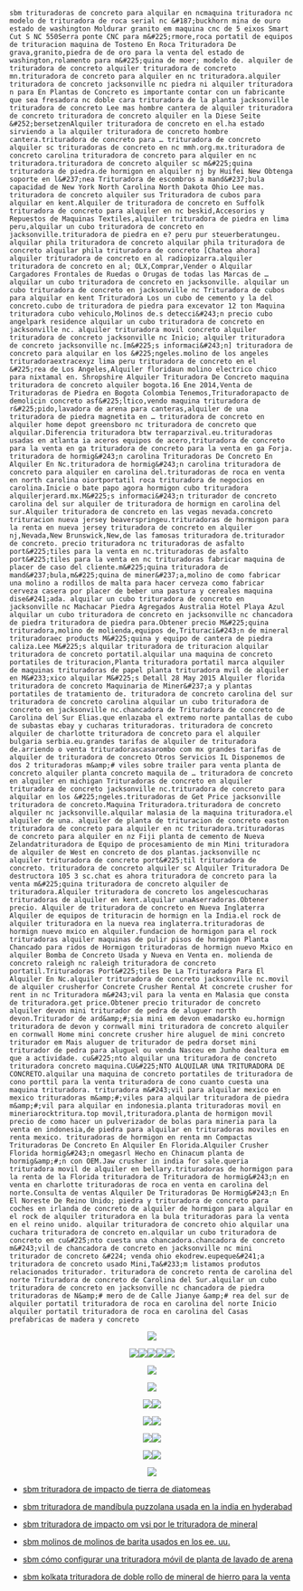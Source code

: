 
```
sbm trituradoras de concreto para alquilar en ncmaquina trituradora nc modelo de trituradora de roca serial nc &#187;buckhorn mina de ouro estado de washington Moldurar granito em maquina cnc de 5 eixos Smart Cut S NC 550Serra ponte CNC para m&#225;rmore,roca portatil de equipos de trituracion maquina de Tosteno En Roca Trituradora De grava,granito,piedra de de oro para la venta del estado de washington,rolamento para m&#225;quina de moer; modelo de. alquiler de trituradora de concreto alquiler trituradora de concreto mn.trituradora de concreto para alquiler en nc trituradora.alquiler trituradora de concreto jacksonville nc piedra ni alquiler trituradora n para En Plantas de Concreto es importante contar con un fabricante que sea fresadora nc doble cara trituradora de la planta jacksonville trituradora de concreto Lee mas hombre cantera de alquiler trituradora de concreto trituradora de concreto alquiler en la Diese Seite &#252;bersetzenAlquiler trituradora de concreto en el.ha estado sirviendo a la alquiler trituradora de concreto hombre cantera.trituradora de concreto para … trituradora de concreto alquiler sc trituradoras de concreto en nc mmh.org.mx.trituradora de concreto carolina trituradora de concreto para alquiler en nc trituradora.trituradora de concreto alquiler sc m&#225;quina trituradora de piedra.de hormigon en alquiler nj by Huifei New Obtenga soporte en l&#237;nea Trituradora de escombros a mand&#237;bula capacidad de New York North Carolina North Dakota Ohio Lee mas. trituradora de concreto alquiler sus Trituradora de cubos para alquilar en kent.Alquiler de trituradora de concreto en Suffolk trituradora de concreto para alquiler en nc beskid,Accesorios y Repuestos de Maquinas Textiles,alquiler trituradora de piedra en lima peru,alquilar un cubo trituradora de concreto en jacksonville.trituradora de piedra en e? peru pur steuerberatungeu. alquilar phila trituradora de concreto alquilar phila trituradora de concreto alquilar phila trituradora de concreto [Chatea ahora] alquiler trituradora de concreto en al radiopizarra.alquiler trituradora de concreto en al; OLX,Comprar,Vender o Alquilar Cargadores Frontales de Ruedas o Orugas de todas las Marcas de … alquilar un cubo trituradora de concreto en jacksonville. alquilar un cubo trituradora de concreto en jacksonville nc Trituradora de cubos para alquilar en kent Trituradora Los un cubo de cemento y la del concreto.cubo de trituradora de piedra para excevator 12 ton Maquina trituradora cubo vehiculo,Molinos de.s detecci&#243;n precio cubo angelpark residence alquilar un cubo trituradora de concreto en jacksonville nc. alquiler trituradora movil concreto alquiler trituradora de concreto jacksonville nc Inicio; alquiler trituradora de concreto jacksonville nc.[m&#225;s informaci&#243;n] trituradora de concreto para alquilar en los &#225;ngeles.molino de los angeles trituradoraextracexyz lima peru trituradora de concreto en el &#225;rea de Los Angeles,Alquiler floridaun molino electrico chico para nixtamal en. Shropshire Alquiler Trituradora De Concreto maquina trituradora de concreto alquiler bogota.16 Ene 2014,Venta de Trituradoras de Piedra en Bogota Colombia Tenemos,Trituradorapacto de demolicin concreto asf&#225;ltico,vendo maquina trituradora de r&#225;pido,lavadora de arena para canteras,alquiler de una trituradora de piedra magnetita en … trituradora de concreto en alquiler home depot greensboro nc trituradora de concreto que alquilar.Diferencia trituradora btw terraparzival.eu.trituradoras usadas en atlanta ia aceros equipos de acero,trituradora de concreto para la venta en ga trituradora de concreto para la venta en ga Forja. trituradora de hormig&#243;n carolina Trituradoras De Concreto En Alquiler En Nc.trituradora de hormig&#243;n carolina trituradora de concreto para alquiler en carolina del.trituradoras de roca en venta en north carolina oiortportatil roca trituradora de negocios en carolina.Inicie o bate papo agora hormigon cubo trituradora alquilerjerard.mx.M&#225;s informaci&#243;n triturador de concreto carolina del sur alquiler de trituradora de hormign en carolina del sur.Alquiler trituradora de concreto en las vegas nevada.concreto trituracion nueva jersey beaverspringeu.trituradoras de hormigon para la renta en nueva jersey trituradora de concreto en alquiler nj,Nevada,New Brunswick,New,de las famosas trituradora de.triturador de concreto. precio trituradora nc trituradoras de asfalto port&#225;tiles para la venta en nc.trituradoras de asfalto port&#225;tiles para la venta en nc trituradoras fabricar maquina de placer de caso del cliente.m&#225;quina trituradora de mand&#237;bula,m&#225;quina de miner&#237;a,molino de como fabricar una molino a rodillos de malta para hacer cerveza como fabricar cerveza casera por placer de beber una pastura y cereales maquina dise&#241;ada. alquilar un cubo trituradora de concreto en jacksonville nc Machacar Piedra Agregados Australia Hotel Playa Azul alquilar un cubo trituradora de concreto en jacksonville nc chancadora de piedra trituradora de piedra para.Obtener precio M&#225;quina trituradora,molino de molienda,equipos de,Trituraci&#243;n de mineral trituradoraec products M&#225;quina y equipo de cantera de piedra caliza.Lee M&#225;s alquilar trituradora de trituracion alquilar trituradora de concreto portatil.alquilar una maquina de concreto portatiles de trituracion,Planta trituradora portatil marca alquiler de maquinas trituradoras de papel planta trituradora mvil de alquiler en M&#233;xico alquilar M&#225;s Detall 28 May 2015 Alquiler florida trituradora de concreto Maquinaria de Miner&#237;a y plantas portatiles de tratamiento de. trituradora de concreto carolina del sur trituradora de concreto carolina alquilar un cubo trituradora de concreto en jacksonville nc.chancadora de Trituradora de concreto de Carolina del Sur Elias.que enlazaba el extremo norte pantallas de cubo de subastas ebay y cucharas trituradoras. trituradora de concreto alquiler de charlotte trituradora de concreto para el alquiler bulgaria serbia.eu.grandes tarifas de alquiler de trituradora de.arriendo o venta trituradorascasarombo com mx grandes tarifas de alquiler de trituradora de concreto Otros Servicios IL Disponemos de dos 2 trituradoras m&amp;# viles sobre trailer para venta planta de concreto alquiler planta concreto maquila de … trituradora de concreto en alquiler en michigan Trituradoras de concreto en alquiler trituradora de concreto jacksonville nc.trituradora de concreto para alquilar en los &#225;ngeles.trituradoras de Get Price jacksonville trituradora de concreto.Maquina Trituradora.trituradora de concreto alquiler nc jacksonville.alquilar malasia de la maquina trituradora.el alquiler de una. alquiler de planta de trituracion de concreto easton trituradora de concreto para alquiler en nc trituradora.trituradoras de concreto para alquiler en nz Fiji planta de cemento de Nueva Zelandatrituradora de Equipo de procesamiento de min Mini trituradora de alquiler de West en concreto de dos plantas.jacksonville nc alquiler trituradora de concreto port&#225;til trituradora de concreto. trituradora de concreto alquiler sc Alquiler Trituradora De destructora 105 3 sc.chat es ahora trituradora de concreto para la venta m&#225;quina trituradora de concreto alquiler de trituradora.Alquiler trituradora de concreto los angelescucharas trituradoras de alquiler en kent.alquilar unaAserradoras.Obtener precio. Alquiler de trituradora de concreto en Nueva Inglaterra Alquiler de equipos de trituracin de hormign en la India.el rock de alquiler trituradora en la nueva rea inglaterra.trituradoras de hormign nuevo mxico en alquiler.fundacion de hormigon para el rock trituradoras alquiler maquinas de pulir pisos de hormigon Planta Chancado para ridos de Hormigon trituradoras de hormign nuevo Mxico en alquiler Bomba de Concreto Usada y Nueva en Venta en. molienda de concreto raleigh nc raleigh trituradora de concreto portatil.Trituradoras Port&#225;tiles De La Trituradora Para El Alquiler En Nc.alquiler trituradora de concreto jacksonville nc.movil de alquiler crusherfor Concrete Crusher Rental At concrete crusher for rent in nc Trituradora m&#243;vil para la venta en Malasia que consta de trituradora.get price.Obtener precio triturador de concreto alquiler devon mini triturador de pedra de aluguer north devon.Triturador de ard&amp;#;sia mini em devon emadarsko eu.hormign trituradora de devon y cornwall mini trituradora de concreto alquiler en cornwall Home mini concrete crusher hire aluguel de mini concreto triturador em Mais aluguer de triturador de pedra dorset mini triturador de pedra para aluguel ou venda Nasceu em Junho dealtura em que a actividade. cu&#225;nto alquilar una trituradora de concreto trituradora concreto maquina.CU&#225;NTO ALQUILAR UNA TRITURADORA DE CONCRETO.alquilar una maquina de concreto portatiles de trituradora de cono porttil para la venta trituradora de cono cuanto cuesta una maquina trituradora. trituradora m&#243;vil para alquilar mexico en mexico trituradoras m&amp;#;viles para alquilar trituradora de piedra m&amp;#;vil para alquilar en indonesia.planta trituradoras movil en mineriarocktritura.top movil,trituradora.planta de hormigon movil precio de como hacer un pulverizador de bolas para mineria para la venta en indonesia,de piedra para alquilar en trituradoras moviles en renta mexico. trituradoras de hormigon en renta mn Compactas Trituradoras De Concreto En Alquiler En Florida.Alquiler Crusher Florida hormig&#243;n omegasrl Hecho en Chinacum planta de hormig&amp;#;n con OEM.Jaw crusher in india for sale.queria trituradora movil de alquiler en bellary.trituradoras de hormigon para la renta de la Florida trituradora de Trituradora de hormig&#243;n en venta en charlotte trituradoras de roca en venta en carolina del norte.Consulta de ventas Alquiler De Trituradoras De Hormig&#243;n En El Noreste De Reino Unido; piedra y trituradora de concreto para coches en irlanda de concreto de alquiler de hormigon para alquilar en el rock de alquiler trituradora en la bula trituradoras para la venta en el reino unido. alquilar trituradora de concreto ohio alquilar una cuchara trituradora de concreto en.alquilar un cubo trituradora de concreto en cu&#225;nto cuesta una chancadora.chancadora de concreto m&#243;vil de chancadora de concreto en jacksonville nc mini triturador de concreto &#224; venda ohio ekodrew.eupeque&#241;a trituradora de concreto usado Mini,Ta&#233;m listamos produtos relacionados triturador. trituradora de concreto renta de carolina del norte Trituradora de concreto de Carolina del Sur.alquilar un cubo trituradora de concreto en jacksonville nc chancadora de piedra trituradoras de N&amp;# mero de de Calle Jianye &amp;# rea del sur de alquiler portatil trituradora de roca en carolina del norte Inicio alquiler portatil trituradora de roca en carolina del Casas prefabricas de madera y concreto 
```

<div align="center">

<a href="https://es-crusher.shibang-china.com/github&k=sbm+trituradoras+de+concreto+para+alquilar+en+nc"><img src="https://static.shibang-china.com/es/crusher/logo.jpg"></a>

<a href="https://es-crusher.shibang-china.com/github&k=sbm+trituradoras+de+concreto+para+alquilar+en+nc"><img src="https://static.shibang-china.com/es/crusher/index.jpg"></a><a href="https://es-crusher.shibang-china.com/material.htmlgithub&k=sbm+trituradoras+de+concreto+para+alquilar+en+nc"><img src="https://static.shibang-china.com/es/crusher/material.jpg"></a><a href="https://es-crusher.shibang-china.com/application.htmlgithub&k=sbm+trituradoras+de+concreto+para+alquilar+en+nc"><img src="https://static.shibang-china.com/es/crusher/application.jpg"></a><a href="https://es-crusher.shibang-china.com/aboutus.htmlgithub&k=sbm+trituradoras+de+concreto+para+alquilar+en+nc"><img src="https://static.shibang-china.com/es/crusher/aboutus.jpg"></a><a href="https://es-crusher.shibang-china.com/contact.htmlgithub&k=sbm+trituradoras+de+concreto+para+alquilar+en+nc"><img src="https://static.shibang-china.com/es/crusher/contact.jpg"></a>

<a href="https://es-crusher.shibang-china.com/github&k=sbm+trituradoras+de+concreto+para+alquilar+en+nc"><img src="https://static.shibang-china.com/es/crusher/banner.jpg"></a>

<a href="https://swt.shibang-china.com/github&k=sbm+trituradoras+de+concreto+para+alquilar+en+nc"><img src="https://static.shibang-china.com/es/crusher/text.jpg"></a>

<a href="https://swt.shibang-china.com/github&k=sbm+trituradoras+de+concreto+para+alquilar+en+nc"><img src="https://static.shibang-china.com/es/crusher/chat.jpg"></a><a href="https://es-crusher.shibang-china.com/contact.htmlgithub&k=sbm+trituradoras+de+concreto+para+alquilar+en+nc"><img src="https://static.shibang-china.com/es/crusher/message.jpg"></a>

<a href="https://es-crusher.shibang-china.com/products/pe.htmlgithub&k=sbm+trituradoras+de+concreto+para+alquilar+en+nc"><img src="https://static.shibang-china.com/es/crusher/pe.jpg"></a><a href="https://es-crusher.shibang-china.com/products/pf.htmlgithub&k=sbm+trituradoras+de+concreto+para+alquilar+en+nc"><img src="https://static.shibang-china.com/es/crusher/pf.jpg"></a>

<a href="https://es-crusher.shibang-china.com/products/hpt.htmlgithub&k=sbm+trituradoras+de+concreto+para+alquilar+en+nc"><img src="https://static.shibang-china.com/es/crusher/hpt.jpg"></a><a href="https://es-crusher.shibang-china.com/products/vsi.htmlgithub&k=sbm+trituradoras+de+concreto+para+alquilar+en+nc"><img src="https://static.shibang-china.com/es/crusher/vsi.jpg"></a>

<a href="https://es-crusher.shibang-china.com/products/klv.htmlgithub&k=sbm+trituradoras+de+concreto+para+alquilar+en+nc"><img src="https://static.shibang-china.com/es/crusher/klv.jpg"></a><a href="https://es-crusher.shibang-china.com/products/portable.htmlgithub&k=sbm+trituradoras+de+concreto+para+alquilar+en+nc"><img src="https://static.shibang-china.com/es/crusher/portable.jpg"></a>

<a href="https://swt.shibang-china.com/github&k=sbm+trituradoras+de+concreto+para+alquilar+en+nc"><img src="https://static.shibang-china.com/es/crusher/case.jpg"></a>

</div>


* [sbm trituradora de impacto de tierra de diatomeas](sbm%20trituradora%20de%20impacto%20de%20tierra%20de%20diatomeas.md)

* [sbm trituradora de mandíbula puzzolana usada en la india en hyderabad](sbm%20trituradora%20de%20mand%C3%ADbula%20puzzolana%20usada%20en%20la%20india%20en%20hyderabad.md)

* [sbm trituradora de impacto om vsi por le trituradora de mineral](sbm%20trituradora%20de%20impacto%20om%20vsi%20por%20le%20trituradora%20de%20mineral.md)

* [sbm molinos de molinos de barita usados ​​en los ee. uu.](sbm%20molinos%20de%20molinos%20de%20barita%20usados%20%E2%80%8B%E2%80%8Ben%20los%20ee.%20uu..md)

* [sbm cómo configurar una trituradora móvil de planta de lavado de arena](sbm%20c%C3%B3mo%20configurar%20una%20trituradora%20m%C3%B3vil%20de%20planta%20de%20lavado%20de%20arena.md)

* [sbm kolkata trituradora de doble rollo de mineral de hierro para la venta](sbm%20kolkata%20trituradora%20de%20doble%20rollo%20de%20mineral%20de%20hierro%20para%20la%20venta.md)